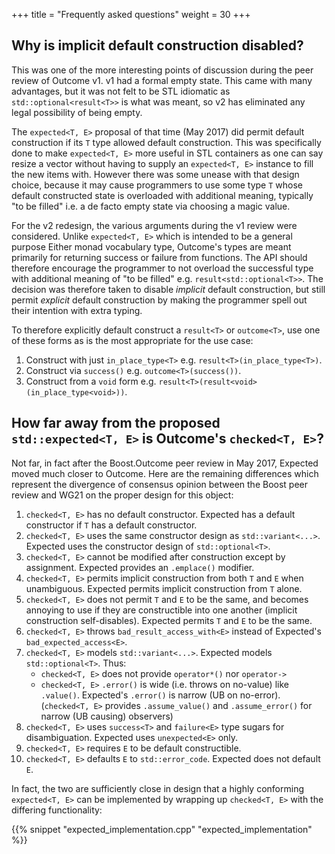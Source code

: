 +++
title = "Frequently asked questions"
weight = 30
+++

## Why is implicit default construction disabled?

This was one of the more interesting points of discussion during the peer review of
Outcome v1. v1 had a formal empty state. This came with many advantages, but it
was not felt to be STL idiomatic as `std::optional<result<T>>` is what was meant, so
v2 has eliminated any legal possibility of being empty.

The `expected<T, E>` proposal of that time (May 2017) did permit default construction
if its `T` type allowed default construction. This was specifically done to make
`expected<T, E>` more useful in STL containers as one can say resize a vector without
having to supply an `expected<T, E>` instance to fill the new items with. However
there was some unease with that design choice, because it may cause programmers to
use some type `T` whose default constructed state is overloaded with additional meaning,
typically "to be filled" i.e. a de facto empty state via choosing a magic value.

For the v2 redesign, the various arguments during the v1 review were considered.
Unlike `expected<T, E>` which is intended to be a general purpose Either monad
vocabulary type, Outcome's types are meant primarily for returning success or failure
from functions. The API should therefore encourage the programmer to not overload
the successful type with additional meaning of "to be filled" e.g. `result<std::optional<T>>`.
The decision was therefore taken to disable *implicit* default construction, but
still permit *explicit* default construction by making the programmer spell out their
intention with extra typing.

To therefore explicitly default construct a `result<T>` or `outcome<T>`, use one
of these forms as is the most appropriate for the use case:

1. Construct with just `in_place_type<T>` e.g. `result<T>(in_place_type<T>)`.
2. Construct via `success()` e.g. `outcome<T>(success())`.
3. Construct from a `void` form e.g. `result<T>(result<void>(in_place_type<void>))`.


## How far away from the proposed `std::expected<T, E>` is Outcome's `checked<T, E>`?

Not far, in fact after the Boost.Outcome peer review in May 2017, Expected moved
much closer to Outcome. Here are the remaining differences which represent the
divergence of consensus opinion between the Boost peer review and WG21 on the proper
design for this object:

1. `checked<T, E>` has no default constructor. Expected has a default constructor if
`T` has a default constructor.
2. `checked<T, E>` uses the same constructor design as `std::variant<...>`. Expected
uses the constructor design of `std::optional<T>`.
3. `checked<T, E>` cannot be modified after construction except by assignment.
Expected provides an `.emplace()` modifier.
4. `checked<T, E>` permits implicit construction from both `T` and `E` when
unambiguous. Expected permits implicit construction from `T` alone.
5. `checked<T, E>` does not permit `T` and `E` to be the same, and becomes annoying
to use if they are constructible into one another (implicit construction self-disables).
Expected permits `T` and `E` to be the same.
6. `checked<T, E>` throws `bad_result_access_with<E>` instead of Expected's
`bad_expected_access<E>`.
7. `checked<T, E>` models `std::variant<...>`. Expected models `std::optional<T>`. Thus:
   - `checked<T, E>` does not provide `operator*()` nor `operator->`
   - `checked<T, E>` `.error()` is wide (i.e. throws on no-value) like `.value()`.
   Expected's `.error()` is narrow (UB on no-error). (`checked<T, E>` provides
   `.assume_value()` and `.assume_error()` for narrow (UB causing) observers)
8. `checked<T, E>` uses `success<T>` and `failure<E>` type sugars for disambiguation.
Expected uses `unexpected<E>` only.
9. `checked<T, E>` requires `E` to be default constructible.
10. `checked<T, E>` defaults `E` to `std::error_code`. Expected does not default `E`.

In fact, the two are sufficiently close in design that a highly conforming `expected<T, E>`
can be implemented by wrapping up `checked<T, E>` with the differing functionality:

{{% snippet "expected_implementation.cpp" "expected_implementation" %}}
